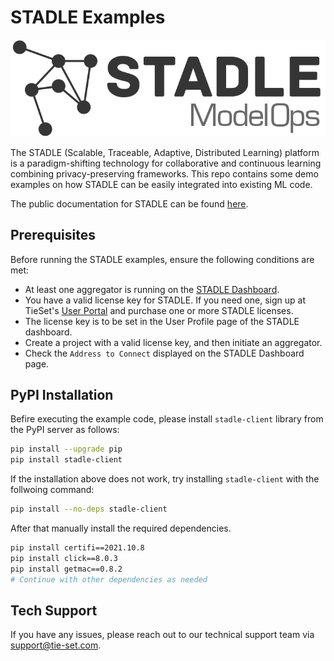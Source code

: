 # STADLE Examples

<img src="STADLE_logo.png" width="600"/>

The STADLE (Scalable, Traceable, Adaptive, Distributed Learning) platform is a paradigm-shifting technology for collaborative and continuous learning combining privacy-preserving frameworks.
This repo contains some demo examples on how STADLE can be easily integrated into existing ML code.

The public documentation for STADLE can be found [here](https://stadle-documentation.readthedocs.io/en/latest/usage.html).

## Prerequisites

Before running the STADLE examples, ensure the following conditions are met:

- At least one aggregator is running on the [STADLE Dashboard](https://www.stadle.ai/).
- You have a valid license key for STADLE. If you need one, sign up at TieSet's [User Portal](https://userportal.tieset.ai/) and purchase one or more STADLE licenses.
- The license key is to be set in the User Profile page of the STADLE dashboard.
- Create a project with a valid license key, and then initiate an aggregator.
- Check the `Address to Connect` displayed on the STADLE Dashboard page.

## PyPI Installation

Befire executing the example code, please install `stadle-client` library from the PyPI server as follows:

```bash
pip install --upgrade pip
pip install stadle-client
```

If the installation above does not work, try installing `stadle-client` with the follwoing command:
```bash
pip install --no-deps stadle-client
```
After that manually install the required dependencies.
```bash
pip install certifi==2021.10.8
pip install click==8.0.3
pip install getmac==0.8.2
# Continue with other dependencies as needed
```


## Tech Support

If you have any issues, please reach out to our technical support team via [support@tie-set.com](support@tie-set.com).



